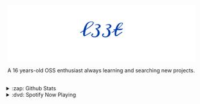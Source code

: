 <p align="center">
  <img
    src="https://raw.githubusercontent.com/73958319/73958319/main/signature.png"
  />
</p>
<p align="center">
    A 16 years-old OSS enthusiast always learning and searching new projects.
  <br>
</p>
<br>
<details>
<summary>:zap: Github Stats</summary>
<img src="https://github-readme-stats.vercel.app/api?username=73958319&show_icons=true&theme=tokyonight"> 
</details>
<details>
  <summary>:dvd: Spotify Now Playing</summary>
  <img src="[![Spotify](https://novatorem.vercel.app/api/spotify)](https://open.spotify.com/user/omnitenebris)"> 
  </details>
 
